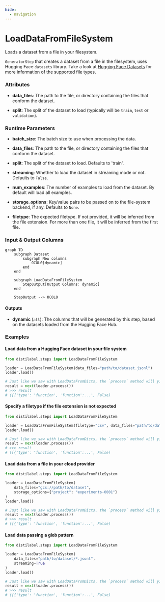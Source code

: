 ```yaml
---
hide:
  - navigation
---
```

# LoadDataFromFileSystem

Loads a dataset from a file in your filesystem.



`GeneratorStep` that creates a dataset from a file in the filesystem, uses Hugging Face `datasets`
    library. Take a look at [Hugging Face Datasets](https://huggingface.co/docs/datasets/loading)
    for more information of the supported file types.





### Attributes

- **data_files**: The path to the file, or directory containing the files that conform  the dataset.

- **split**: The split of the dataset to load (typically will be `train`, `test` or `validation`).




### Runtime Parameters

- **batch_size**: The batch size to use when processing the data.

- **data_files**: The path to the file, or directory containing the files that conform  the dataset.

- **split**: The split of the dataset to load. Defaults to 'train'.

- **streaming**: Whether to load the dataset in streaming mode or not. Defaults to  `False`.

- **num_examples**: The number of examples to load from the dataset.  By default will load all examples.

- **storage_options**: Key/value pairs to be passed on to the file-system backend, if any.  Defaults to `None`.

- **filetype**: The expected filetype. If not provided, it will be inferred from the file extension.  For more than one file, it will be inferred from the first file.



### Input & Output Columns

``` mermaid
graph TD
	subgraph Dataset
		subgraph New columns
			OCOL0[dynamic]
		end
	end

	subgraph LoadDataFromFileSystem
		StepOutput[Output Columns: dynamic]
	end

	StepOutput --> OCOL0

```




#### Outputs


- **dynamic** (`all`): The columns that will be generated by this step, based on the  datasets loaded from the Hugging Face Hub.





### Examples


#### Load data from a Hugging Face dataset in your file system
```python
from distilabel.steps import LoadDataFromFileSystem

loader = LoadDataFromFileSystem(data_files="path/to/dataset.jsonl")
loader.load()

# Just like we saw with LoadDataFromDicts, the `process` method will yield batches.
result = next(loader.process())
# >>> result
# ([{'type': 'function', 'function':...', False)
```

#### Specify a filetype if the file extension is not expected
```python
from distilabel.steps import LoadDataFromFileSystem

loader = LoadDataFromFileSystem(filetype="csv", data_files="path/to/dataset.txtr")
loader.load()

# Just like we saw with LoadDataFromDicts, the `process` method will yield batches.
result = next(loader.process())
# >>> result
# ([{'type': 'function', 'function':...', False)
```

#### Load data from a file in your cloud provider
```python
from distilabel.steps import LoadDataFromFileSystem

loader = LoadDataFromFileSystem(
    data_files="gcs://path/to/dataset",
    storage_options={"project": "experiments-0001"}
)
loader.load()

# Just like we saw with LoadDataFromDicts, the `process` method will yield batches.
result = next(loader.process())
# >>> result
# ([{'type': 'function', 'function':...', False)
```

#### Load data passing a glob pattern
```python
from distilabel.steps import LoadDataFromFileSystem

loader = LoadDataFromFileSystem(
    data_files="path/to/dataset/*.jsonl",
    streaming=True
)
loader.load()

# Just like we saw with LoadDataFromDicts, the `process` method will yield batches.
result = next(loader.process())
# >>> result
# ([{'type': 'function', 'function':...', False)
```




